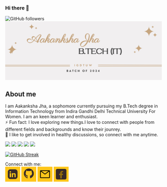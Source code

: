 ### Hi there 👋

![GitHub followers](https://img.shields.io/github/followers/AakankshaJha1?style=social)
![](https://github.com/AakankshaJha1/AakankshaJha1/blob/main/Banner.jpg)

<h2>About me</h2>

I am Aakanksha Jha, a sophomore currently pursuing my B.Tech degree in Information Technology from Indira Gandhi Delhi Technical University For Women. I am an keen learner and enthusiast. <br>
⚡ Fun fact: I love exploring new things.I love to connect with people from different fields and backgrounds and know their jounrey.<br>
💬 I like to get involved in healthy discussions, so connect with me anytime. 

![](https://github-profile-summary-cards.vercel.app/api/cards/profile-details?username=AakankshaJha1&theme=solarized)
![](https://github-profile-summary-cards.vercel.app/api/cards/repos-per-language?username=AakankshaJha1&theme=solarized)
![](https://github-profile-summary-cards.vercel.app/api/cards/most-commit-language?username=AakankshaJha1&theme=solarized)
![](https://github-profile-summary-cards.vercel.app/api/cards/stats?username=AakankshaJha1&theme=solarized)
![](https://github-profile-summary-cards.vercel.app/api/cards/productive-time?username=AakankshaJha1&theme=solarized)

[![GitHub Streak](https://github-readme-streak-stats.herokuapp.com?user=AakankshaJha1&theme=monokai&hide_border=true&date_format=M%20j%5B%2C%20Y%5D)](https://git.io/streak-stats)

Connect with me:<br>
[<img src="https://github.com/AakankshaJha1/AakankshaJha1/blob/main/linkedin.png" height="48" width="48">](https://www.linkedin.com/in/aakanksha-jha-086589213/) 
[<img src="https://github.com/AakankshaJha1/AakankshaJha1/blob/main/github.png" height="48" width="48">](https://github.com/AakankshaJha1) 
[<img src="https://github.com/AakankshaJha1/AakankshaJha1/blob/main/mail.png" height="48" width="48">](mailto:jha.aakanksha111@gmail.com)
[<img src="https://github.com/AakankshaJha1/AakankshaJha1/blob/main/facebook.png" height="48" width="48">](https://www.facebook.com/profile.php?id=100072491809418)
